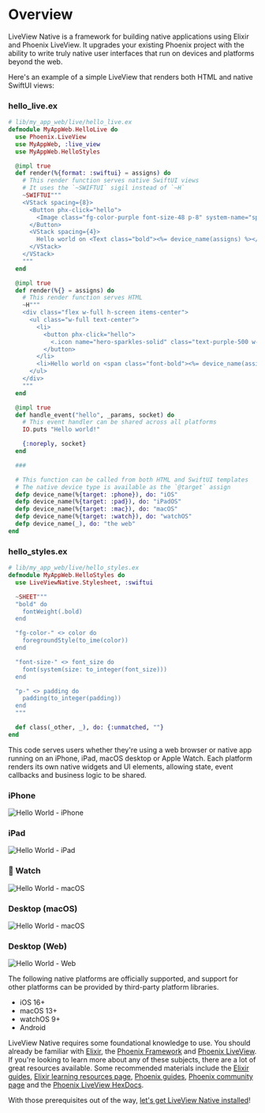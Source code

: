 # Overview

LiveView Native is a framework for building native applications using Elixir and Phoenix LiveView.
It upgrades your existing Phoenix project with the ability to write truly native user interfaces that
run on devices and platforms beyond the web.

Here's an example of a simple LiveView that renders both HTML and native SwiftUI views:

<!-- tabs-open -->

### hello_live.ex

```elixir
# lib/my_app_web/live/hello_live.ex
defmodule MyAppWeb.HelloLive do
  use Phoenix.LiveView
  use MyAppWeb, :live_view
  use MyAppWeb.HelloStyles

  @impl true
  def render(%{format: :swiftui} = assigns) do
    # This render function serves native SwiftUI views
    # It uses the `~SWIFTUI` sigil instead of `~H`
    ~SWIFTUI"""
    <VStack spacing={8}>
      <Button phx-click="hello">
        <Image class="fg-color-purple font-size-48 p-8" system-name="sparkles"></Image>
      </Button>
      <VStack spacing={4}>
        Hello world on <Text class="bold"><%= device_name(assigns) %></Text>!
      </VStack>
    </VStack>
    """
  end

  @impl true
  def render(%{} = assigns) do
    # This render function serves HTML
    ~H"""
    <div class="flex w-full h-screen items-center">
      <ul class="w-full text-center">
        <li>
          <button phx-click="hello">
            <.icon name="hero-sparkles-solid" class="text-purple-500 w-24 h-24 m-4" />
          </button>
        </li>
        <li>Hello world on <span class="font-bold"><%= device_name(assigns) %></span>!</li>
      </ul>
    </div>
    """
  end

  @impl true
  def handle_event("hello", _params, socket) do
    # This event handler can be shared across all platforms
    IO.puts "Hello world!"

    {:noreply, socket}
  end

  ###

  # This function can be called from both HTML and SwiftUI templates
  # The native device type is available as the `@target` assign
  defp device_name(%{target: :phone}), do: "iOS"
  defp device_name(%{target: :pad}), do: "iPadOS"
  defp device_name(%{target: :mac}), do: "macOS"
  defp device_name(%{target: :watch}), do: "watchOS"
  defp device_name(_), do: "the web"
end
```

### hello_styles.ex

```elixir
# lib/my_app_web/live/hello_styles.ex
defmodule MyAppWeb.HelloStyles do
  use LiveViewNative.Stylesheet, :swiftui

  ~SHEET"""
  "bold" do
    fontWeight(.bold)
  end

  "fg-color-" <> color do
    foregroundStyle(to_ime(color))
  end

  "font-size-" <> font_size do
    font(system(size: to_integer(font_size)))
  end

  "p-" <> padding do
    padding(to_integer(padding))
  end
  """

  def class(_other, _), do: {:unmatched, ""}
end
```

<!-- tabs-close -->

This code serves users whether they're using a web browser or native app running on an iPhone,
iPad, macOS desktop or Apple Watch. Each platform renders its own native widgets and UI elements,
allowing state, event callbacks and business logic to be shared.

<!-- tabs-open -->

### iPhone

![Hello World - iPhone](./assets/images/hello-iphone.png)

### iPad
![Hello World - iPad](./assets/images/hello-ipad.png)

###  Watch
![Hello World - macOS](./assets/images/hello-watch.png)

### Desktop (macOS)
![Hello World - macOS](./assets/images/hello-mac.png)

### Desktop (Web)
![Hello World - Web](./assets/images/hello-web.png)

<!-- tabs-close -->

The following native platforms are officially supported, and support for other platforms
can be provided by third-party platform libraries.

- iOS 16+
- macOS 13+
- watchOS 9+
- Android

LiveView Native requires some foundational knowledge to use. You should already be familiar with
[Elixir](https://elixir-lang.org/), the [Phoenix Framework](https://www.phoenixframework.org/) and
[Phoenix LiveView](https://github.com/phoenixframework/phoenix_live_view). If you're looking to learn
more about any of these subjects, there are a lot of great resources available. Some recommended
materials include the [Elixir guides](https://elixir-lang.org/getting-started/introduction.html),
[Elixir learning resources page](https://elixir-lang.org/learning.html), [Phoenix guides](https://hexdocs.pm/phoenix/overview.html),
[Phoenix community page](https://hexdocs.pm/phoenix/community.html) and the [Phoenix LiveView HexDocs](https://hexdocs.pm/phoenix_live_view/Phoenix.LiveView.html). 

With those prerequisites out of the way, [let's get LiveView Native installed](./installation.md)!